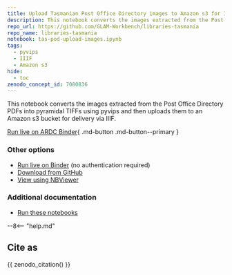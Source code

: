 ```yaml
---
title: Upload Tasmanian Post Office Directory images to Amazon s3 for IIIF
description: This notebook converts the images extracted from the Post Office Directory PDFs into pyramidal TIFFs using pyvips and then uploads them to an Amazon s3 bucket for delivery via IIIF.
repo_url: https://github.com/GLAM-Workbench/libraries-tasmania
repo_name: libraries-tasmania
notebook: tas-pod-upload-images.ipynb
tags:
  - pyvips
  - IIIF
  - Amazon s3
hide:
  - toc
zenodo_concept_id: 7080836
---
```


This notebook converts the images extracted from the Post Office Directory PDFs into pyramidal TIFFs using pyvips and then uploads them to an Amazon s3 bucket for delivery via IIIF.

[Run live on ARDC Binder](https://binderhub.rc.nectar.org.au/v2/gh/GLAM-Workbench/{{repo_name}}/HEAD?urlpath=/lab/tree/{{notebook}}){ .md-button .md-button--primary }

### Other options

* [Run live on Binder](https://mybinder.org/v2/gh/GLAM-Workbench/{{repo_name}}/HEAD?urlpath=/lab/tree/{{notebook}}) (no authentication required)
* [Download from GitHub](https://github.com/GLAM-Workbench/{{repo_name}}/blob/master/{{notebook}})
* [View using NBViewer](https://nbviewer.jupyter.org/github/GLAM-Workbench/{{repo_name}}/blob/master/{{notebook}})

### Additional documentation

* [Run these notebooks](../#run-these-notebooks)

--8<-- "help.md"

## Cite as

{{ zenodo_citation() }}